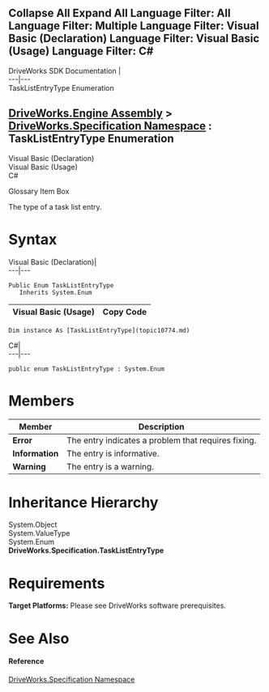        

 Collapse All Expand All  Language Filter: All  Language Filter: Multiple  Language Filter: Visual Basic (Declaration) Language Filter: Visual Basic (Usage) Language Filter: C#  
---  
DriveWorks SDK Documentation  |   
---|---  
TaskListEntryType Enumeration   
  
[DriveWorks.Engine Assembly](topic2156.md) > [DriveWorks.Specification Namespace](topic10764.md) : TaskListEntryType Enumeration  
---  
  
Visual Basic (Declaration)    
Visual Basic (Usage)    
C# 

Glossary Item Box

The type of a task list entry. 

# Syntax

Visual Basic (Declaration)|   
---|---  
      
    
    Public Enum TaskListEntryType 
       Inherits System.Enum  
  
Visual Basic (Usage)| Copy Code  
---|---  
      
    
    Dim instance As [TaskListEntryType](topic10774.md)  
  
C#|   
---|---  
      
    
    public enum TaskListEntryType : System.Enum   
  
# Members

Member| Description  
---|---  
**Error**|  The entry indicates a problem that requires fixing.  
**Information**|  The entry is informative.  
**Warning**|  The entry is a warning.  
  
# Inheritance Hierarchy

System.Object  
System.ValueType  
System.Enum  
**DriveWorks.Specification.TaskListEntryType**  


# Requirements

**Target Platforms:** Please see DriveWorks software prerequisites.

# See Also

#### Reference

[DriveWorks.Specification Namespace](topic10764.md)


